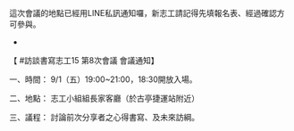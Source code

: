 ---
---
這次會議的地點已經用LINE私訊通知囉，新志工請記得先填報名表、經過確認方可參與。

-
【 #訪談書寫志工15 第8次會議 會議通知】

一、時間：
9/1（五）19:00~21:00，18:30開放入場。

二、地點：
志工小組組長家客廳（於古亭捷運站附近）

三、議程：
討論前次分享者之心得書寫、及未來訪綱。